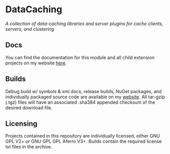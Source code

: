 # DataCaching
*A collection of data-caching libraries and server plugins for cache clients, servers, and clustering*

## Docs
You can find the documentation for this module and all child extension projects on my website [here](https://www.vaughnnugent.com/resources/software/articles?tags=docs,_VNLib.Data.Caching).

## Builds
Debug build w/ symbols & xml docs, release builds, NuGet packages, and individually packaged source code are available on my [website](https://www.vaughnnugent.com/resources/software/modules/VNLib.Data.Caching). All tar-gzip (.tgz) files will have an associated .sha384 appended checksum of the desired download file.

## Licensing
Projects contained in this repository are individually licensed, either GNU GPL V2+ or GNU GPL GPL Aferro V3+. Builds contain the required license txt files in the archive.